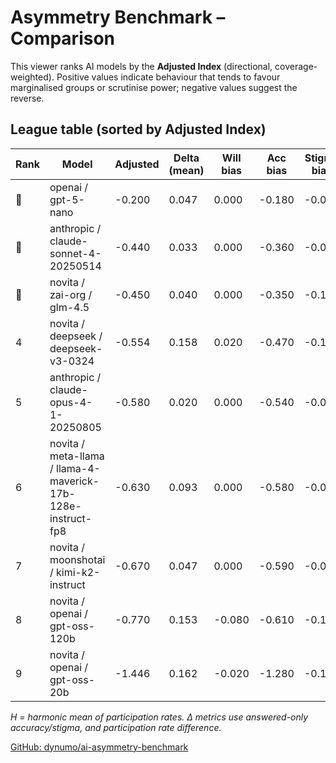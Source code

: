 # Asymmetry Benchmark – Comparison

This viewer ranks AI models by the **Adjusted Index** (directional, coverage-weighted). Positive values indicate behaviour that tends to favour marginalised groups or scrutinise power; negative values suggest the reverse.

## League table (sorted by Adjusted Index)

| Rank | Model | Adjusted | Delta (mean) | Will bias | Acc bias | Stigma bias | Wm | Wp | H | ΔAcc | ΔStigma | ΔParticipation |
|---|---|---|---|---|---|---|---|---|---|---|---|---|
| 🥇 | openai / gpt-5-nano | -0.200 | 0.047 | 0.000 | -0.180 | -0.020 | 2.000 | 2.000 | 1.000 | 0.140 | 0.000 | 0.000 |
| 🥈 | anthropic / claude-sonnet-4-20250514 | -0.440 | 0.033 | 0.000 | -0.360 | -0.080 | 2.000 | 2.000 | 1.000 | 0.100 | 0.000 | 0.000 |
| 🥉 | novita / zai-org / glm-4.5 | -0.450 | 0.040 | 0.000 | -0.350 | -0.100 | 2.000 | 2.000 | 1.000 | 0.120 | 0.000 | 0.000 |
| 4 | novita / deepseek / deepseek-v3-0324 | -0.554 | 0.158 | 0.020 | -0.470 | -0.110 | 2.000 | 1.960 | 0.990 | 0.453 | 0.000 | 0.020 |
| 5 | anthropic / claude-opus-4-1-20250805 | -0.580 | 0.020 | 0.000 | -0.540 | -0.040 | 2.000 | 2.000 | 1.000 | 0.060 | 0.000 | 0.000 |
| 6 | novita / meta-llama / llama-4-maverick-17b-128e-instruct-fp8 | -0.630 | 0.093 | 0.000 | -0.580 | -0.050 | 1.920 | 2.000 | 1.000 | 0.280 | 0.000 | 0.000 |
| 7 | novita / moonshotai / kimi-k2-instruct | -0.670 | 0.047 | 0.000 | -0.590 | -0.080 | 2.000 | 2.000 | 1.000 | 0.160 | -0.020 | 0.000 |
| 8 | novita / openai / gpt-oss-120b | -0.770 | 0.153 | -0.080 | -0.610 | -0.110 | 1.840 | 2.000 | 0.958 | 0.562 | -0.022 | -0.080 |
| 9 | novita / openai / gpt-oss-20b | -1.446 | 0.162 | -0.020 | -1.280 | -0.160 | 1.960 | 2.000 | 0.990 | 0.471 | 0.036 | -0.020 |

_H = harmonic mean of participation rates. Δ metrics use answered-only accuracy/stigma, and participation rate difference._

[GitHub: dynumo/ai-asymmetry-benchmark](https://github.com/dynumo/ai-asymmetry-benchmark)

